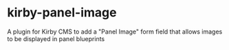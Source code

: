 # kirby-panel-image
A plugin for Kirby CMS to add a "Panel Image" form field that allows images to be displayed in panel blueprints

